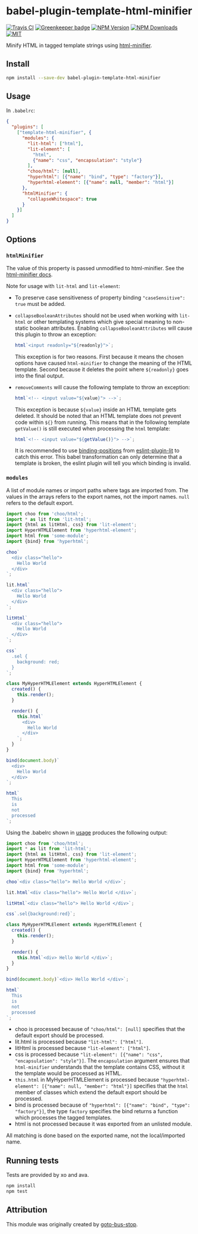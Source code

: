 # babel-plugin-template-html-minifier

[![Travis CI][travis-image]][travis-url]
[![Greenkeeper badge][gk-image]](https://greenkeeper.io/)
[![NPM Version][npm-image]][npm-url]
[![NPM Downloads][downloads-image]][downloads-url]
[![MIT][license-image]](LICENSE)

Minify HTML in tagged template strings using [html-minifier](https://github.com/kangax/html-minifier).

## Install

```bash
npm install --save-dev babel-plugin-template-html-minifier
```

## Usage

In `.babelrc`:

```json
{
  "plugins": [
    ["template-html-minifier", {
      "modules": {
        "lit-html": ["html"],
        "lit-element": [
          "html",
          {"name": "css", "encapsulation": "style"}
        ],
        "choo/html": [null],
        "hyperhtml": [{"name": "bind", "type": "factory"}],
        "hyperhtml-element": [{"name": null, "member": "html"}]
      },
      "htmlMinifier": {
        "collapseWhitespace": true
      }
    }]
  ]
}
```

## Options

### `htmlMinifier`

The value of this property is passed unmodified to html-minifier. See the
[html-minifier docs](https://github.com/kangax/html-minifier#options-quick-reference).

Note for usage with `lit-html` and `lit-element`:

- To preserve case sensitiveness of property binding `"caseSensitive": true` must be added.

- `collapseBooleanAttributes` should not be used when working with `lit-html`
or other templating systems which give special meaning to non-static boolean
attributes. Enabling `collapseBooleanAttributes` will cause this plugin to
throw an exception:

  ```js
  html`<input readonly="${readonly}">`;
  ```

  This exception is for two reasons.  First because it means the chosen options have
caused `html-minifier` to change the meaning of the HTML template.  Second because
it deletes the point where `${readonly}` goes into the final output.

- `removeComments` will cause the following template to throw an exception:

  ```js
  html`<!-- <input value="${value}"> -->`;
  ```

  This exception is because `${value}` inside an HTML template gets deleted.  It
should be noted that an HTML template does not prevent code within `${}` from
running.  This means that in the following template `getValue()` is still executed
when processing the `html` template:

  ```js
  html`<!-- <input value="${getValue()}"> -->`;
  ```

  It is recommended to use [binding-positions] from [eslint-plugin-lit] to catch this
error.  This babel transformation can only determine that a template is broken, the
eslint plugin will tell you which binding is invalid.

### `modules`

A list of module names or import paths where tags are imported from.  The values in
the arrays refers to the export names, not the import names.  `null` refers to the
default export.

```js
import choo from 'choo/html';
import * as lit from 'lit-html';
import {html as litHtml, css} from 'lit-element';
import HyperHTMLElement from 'hyperhtml-element';
import html from 'some-module';
import {bind} from 'hyperhtml';

choo`
  <div class="hello">
    Hello World
  </div>
`;

lit.html`
  <div class="hello">
    Hello World
  </div>
`;

litHtml`
  <div class="hello">
    Hello World
  </div>
`;

css`
  .sel {
    background: red;
  }
`;

class MyHyperHTMLElement extends HyperHTMLElement {
  created() {
    this.render();
  }

  render() {
    this.html`
      <div>
        Hello World
      </div>
    `;
  }
}

bind(document.body)`
  <div>
    Hello World
  </div>
`;

html`
  This
  is
  not
  processed
`;
```

Using the .babelrc shown in [usage](#Usage) produces the following output:

```js
import choo from 'choo/html';
import * as lit from 'lit-html';
import {html as litHtml, css} from 'lit-element';
import HyperHTMLElement from 'hyperhtml-element';
import html from 'some-module';
import {bind} from 'hyperhtml';

choo`<div class="hello"> Hello World </div>`;

lit.html`<div class="hello"> Hello World </div>`;

litHtml`<div class="hello"> Hello World </div>`;

css`.sel{background:red}`;

class MyHyperHTMLElement extends HyperHTMLElement {
  created() {
    this.render();
  }

  render() {
    this.html`<div> Hello World </div>`;
  }
}

bind(document.body)`<div> Hello World </div>`;

html`
  This
  is
  not
  processed
`;
```

* choo is processed because of `"choo/html": [null]` specifies that the default
export should be processed.
* lit.html is processed because `"lit-html": ["html"]`.
* litHtml is processed because `"lit-element": ["html"]`.
* css is processed because `"lit-element": [{"name": "css", "encapsulation": "style"}]`.
  The `encapsulation` argument ensures that `html-minifier` understands that the template
  contains CSS, without it the template would be processed as HTML.
* `this.html` in MyHyperHTMLElement is processed because
`"hyperhtml-element": [{"name": null, "member": "html"}]` specifies that the `html` member
of classes which extend the default export should be processed.
* bind is processed because of `"hyperhtml": [{"name": "bind", "type": "factory"}]`, the
  type `factory` specifies the bind returns a function which processes the tagged templates.
* html is not processed because it was exported from an unlisted module.

All matching is done based on the exported name, not the local/imported name.

## Running tests

Tests are provided by xo and ava.

```sh
npm install
npm test
```

## Attribution

This module was originally created by [goto-bus-stop](https://github.com/goto-bus-stop).


[npm-image]: https://img.shields.io/npm/v/babel-plugin-template-html-minifier.svg
[npm-url]: https://npmjs.org/package/babel-plugin-template-html-minifier
[travis-image]: https://travis-ci.org/cfware/babel-plugin-template-html-minifier.svg?branch=master
[travis-url]: https://travis-ci.org/cfware/babel-plugin-template-html-minifier
[gk-image]: https://badges.greenkeeper.io/cfware/babel-plugin-template-html-minifier.svg
[downloads-image]: https://img.shields.io/npm/dm/babel-plugin-template-html-minifier.svg
[downloads-url]: https://npmjs.org/package/babel-plugin-template-html-minifier
[license-image]: https://img.shields.io/npm/l/babel-plugin-template-html-minifier.svg

[binding-positions]: https://github.com/43081j/eslint-plugin-lit/blob/master/docs/rules/binding-positions.md
[eslint-plugin-lit]: https://github.com/43081j/eslint-plugin-lit#readme
